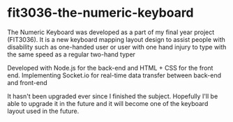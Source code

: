 # fit3036-the-numeric-keyboard
The Numeric Keyboard was developed as a part of my final year project (FIT3036). It is a new keyboard mapping layout design to assist people with disability such as one-handed user or user with one hand injury to type with the same speed as a regular two-hand typer

Developed with Node.js for the back-end and HTML + CSS for the front end. Implementing Socket.io for real-time data transfer between back-end and front-end

It hasn't been upgraded ever since I finished the subject. Hopefully I'll be able to upgrade it in the future and it will become one of the keyboard layout used in the future.
